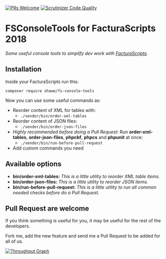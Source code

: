 [![PRs Welcome](https://img.shields.io/badge/PRs-welcome-brightgreen.svg)](https://github.com/shawe/FSConsoleTools/issues?utf8=✓&q=is%3Aopen%20is%3Aissue)
[![Scrutinizer Code Quality](https://scrutinizer-ci.com/g/shawe/FSConsoleTools/badges/quality-score.png?b=master)](https://scrutinizer-ci.com/g/shawe/FSConsoleTools/?branch=master)

# FSConsoleTools for FacturaScripts 2018

*Some useful console tools to simplify dev work with [FacturaScripts](https://github.com/NeoRazorX/facturascripts).*

## Installation

Inside your FacturaScripts run this:
```
composer require shawe/fs-console-tools
```

Now you can use some useful commands as:
- Reorder content of XML for tables with:
   - ```./vendor/bin/order-xml-tables```
- Reorder content of JSON files:
   - ```./vendor/bin/order-json-files```
- *Highly recommended before doing a Pull Request*: Run **order-xml-tables**, **order-json-files**, **phpcbf**, **phpcs** and **phpunit** at once:
  - ```./vendor/bin/run-before-pull-request```
- Add custom commands you need

## Available options

- **bin/order-xml-tables:** *This is a little utility to reorder XML table items.*
- **bin/order-json-files:** *This is a little utility to reorder JSON items.*
- **bin/run-before-pull-request:** *This is a little utility to run all common needed checks before do a Pull Request.*

## Pull Request are welcome

If you think something is useful for you, it may be useful for the rest of the developers.

Fork me, add the new feature and send me a Pull Request to be added for all of us.

[![Throughput Graph](https://graphs.waffle.io/shawe/FSConsoleTools/throughput.svg)](https://waffle.io/shawe/FSConsoleTools/metrics/throughput)
